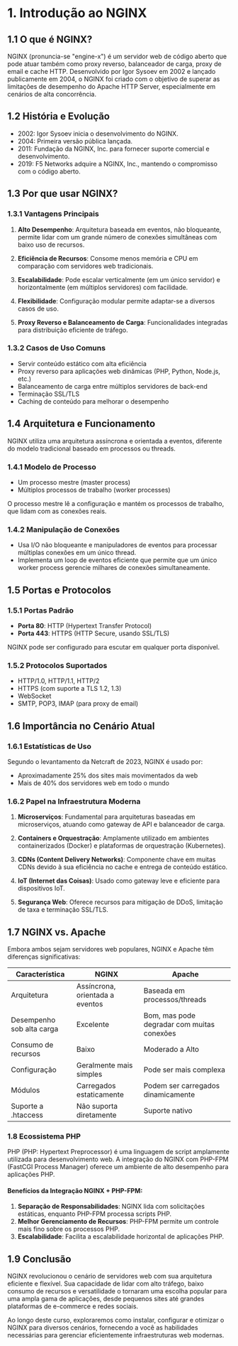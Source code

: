 # 1. Introdução ao NGINX

## 1.1 O que é NGINX?

NGINX (pronuncia-se "engine-x") é um servidor web de código aberto que pode atuar também como proxy reverso, balanceador de carga, proxy de email e cache HTTP. Desenvolvido por Igor Sysoev em 2002 e lançado publicamente em 2004, o NGINX foi criado com o objetivo de superar as limitações de desempenho do Apache HTTP Server, especialmente em cenários de alta concorrência.

## 1.2 História e Evolução

- 2002: Igor Sysoev inicia o desenvolvimento do NGINX.
- 2004: Primeira versão pública lançada.
- 2011: Fundação da NGINX, Inc. para fornecer suporte comercial e desenvolvimento.
- 2019: F5 Networks adquire a NGINX, Inc., mantendo o compromisso com o código aberto.

## 1.3 Por que usar NGINX?

### 1.3.1 Vantagens Principais

1. **Alto Desempenho**: Arquitetura baseada em eventos, não bloqueante, permite lidar com um grande número de conexões simultâneas com baixo uso de recursos.

2. **Eficiência de Recursos**: Consome menos memória e CPU em comparação com servidores web tradicionais.

3. **Escalabilidade**: Pode escalar verticalmente (em um único servidor) e horizontalmente (em múltiplos servidores) com facilidade.

4. **Flexibilidade**: Configuração modular permite adaptar-se a diversos casos de uso.

5. **Proxy Reverso e Balanceamento de Carga**: Funcionalidades integradas para distribuição eficiente de tráfego.

### 1.3.2 Casos de Uso Comuns

- Servir conteúdo estático com alta eficiência
- Proxy reverso para aplicações web dinâmicas (PHP, Python, Node.js, etc.)
- Balanceamento de carga entre múltiplos servidores de back-end
- Terminação SSL/TLS
- Caching de conteúdo para melhorar o desempenho

## 1.4 Arquitetura e Funcionamento

NGINX utiliza uma arquitetura assíncrona e orientada a eventos, diferente do modelo tradicional baseado em processos ou threads.

### 1.4.1 Modelo de Processo

- Um processo mestre (master process)
- Múltiplos processos de trabalho (worker processes)

O processo mestre lê a configuração e mantém os processos de trabalho, que lidam com as conexões reais.

### 1.4.2 Manipulação de Conexões

- Usa I/O não bloqueante e manipuladores de eventos para processar múltiplas conexões em um único thread.
- Implementa um loop de eventos eficiente que permite que um único worker process gerencie milhares de conexões simultaneamente.

## 1.5 Portas e Protocolos

### 1.5.1 Portas Padrão

- **Porta 80**: HTTP (Hypertext Transfer Protocol)
- **Porta 443**: HTTPS (HTTP Secure, usando SSL/TLS)

NGINX pode ser configurado para escutar em qualquer porta disponível.

### 1.5.2 Protocolos Suportados

- HTTP/1.0, HTTP/1.1, HTTP/2
- HTTPS (com suporte a TLS 1.2, 1.3)
- WebSocket
- SMTP, POP3, IMAP (para proxy de email)

## 1.6 Importância no Cenário Atual

### 1.6.1 Estatísticas de Uso

Segundo o levantamento da Netcraft de 2023, NGINX é usado por:
- Aproximadamente 25% dos sites mais movimentados da web
- Mais de 40% dos servidores web em todo o mundo

### 1.6.2 Papel na Infraestrutura Moderna

1. **Microserviços**: Fundamental para arquiteturas baseadas em microserviços, atuando como gateway de API e balanceador de carga.

2. **Containers e Orquestração**: Amplamente utilizado em ambientes containerizados (Docker) e plataformas de orquestração (Kubernetes).

3. **CDNs (Content Delivery Networks)**: Componente chave em muitas CDNs devido à sua eficiência no cache e entrega de conteúdo estático.

4. **IoT (Internet das Coisas)**: Usado como gateway leve e eficiente para dispositivos IoT.

5. **Segurança Web**: Oferece recursos para mitigação de DDoS, limitação de taxa e terminação SSL/TLS.

## 1.7 NGINX vs. Apache

Embora ambos sejam servidores web populares, NGINX e Apache têm diferenças significativas:

| Característica            | NGINX                           | Apache                                     |
| ------------------------- | ------------------------------- | ------------------------------------------ |
| Arquitetura               | Assíncrona, orientada a eventos | Baseada em processos/threads               |
| Desempenho sob alta carga | Excelente                       | Bom, mas pode degradar com muitas conexões |
| Consumo de recursos       | Baixo                           | Moderado a Alto                            |
| Configuração              | Geralmente mais simples         | Pode ser mais complexa                     |
| Módulos                   | Carregados estaticamente        | Podem ser carregados dinamicamente         |
| Suporte a .htaccess       | Não suporta diretamente         | Suporte nativo                             |

### 1.8 Ecossistema PHP

PHP (PHP: Hypertext Preprocessor) é uma linguagem de script amplamente utilizada para desenvolvimento web. A integração do NGINX com PHP-FPM (FastCGI Process Manager) oferece um ambiente de alto desempenho para aplicações PHP.

#### Benefícios da Integração NGINX + PHP-FPM:

1. **Separação de Responsabilidades**: NGINX lida com solicitações estáticas, enquanto PHP-FPM processa scripts PHP.
2. **Melhor Gerenciamento de Recursos**: PHP-FPM permite um controle mais fino sobre os processos PHP.
3. **Escalabilidade**: Facilita a escalabilidade horizontal de aplicações PHP.

## 1.9 Conclusão

NGINX revolucionou o cenário de servidores web com sua arquitetura eficiente e flexível. Sua capacidade de lidar com alto tráfego, baixo consumo de recursos e versatilidade o tornaram uma escolha popular para uma ampla gama de aplicações, desde pequenos sites até grandes plataformas de e-commerce e redes sociais.

Ao longo deste curso, exploraremos como instalar, configurar e otimizar o NGINX para diversos cenários, fornecendo a você as habilidades necessárias para gerenciar eficientemente infraestruturas web modernas.

